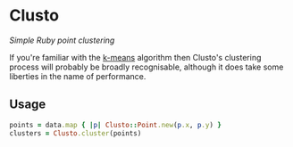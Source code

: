 Clusto
======

*Simple Ruby point clustering*

If you're familiar with the [k-means][1] algorithm then Clusto's clustering process will probably be broadly recognisable, although it does take some liberties in the name of performance.

Usage
-----

```ruby
points = data.map { |p| Clusto::Point.new(p.x, p.y) }
clusters = Clusto.cluster(points)
```

[1]: http://en.wikipedia.org/wiki/K-means_clustering